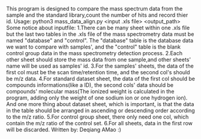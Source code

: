 This program is designed to compare the mass spectrum data from the sample and the standard library,count the number of hits and record thier id.
Usage: python3 mass_data_align.py <input .xls file> <output_path>
Some notice about inputfile:
1.There can be many sheet within one .xls file but the last two tables in the .xls file of the mass spectrometry data must be named "database" and "control". The "database" table is the database data we want to compare with samples', and the "control" table is the blank control group data in the mass spectrometry detection process.
2.Each other sheet should store the mass data from one sample,and other sheets' name will be used as samples' id.
3.For the samples' sheets, the data of the first col must be the scan time/retention time, and the second col's should be m/z data.
4.For standard dataset sheet, the data of the first col should be compounds informations(like a ID), the second cols' data should be compounds' molecular mass(The ionized weight is calculated in the program, adding only the weight of one sodium ion or one hydrogen ion). And one more thing about dataset sheet, which is important, is that the data in the table should be arranged in ascending or descending order according to the m/z ratio.
5.For control group sheet, there only need one col, which contain the m/z ratio of the control set.
6.For all sheets, data in the first row will be discarded.
Written by: Deqiang AMao :)
